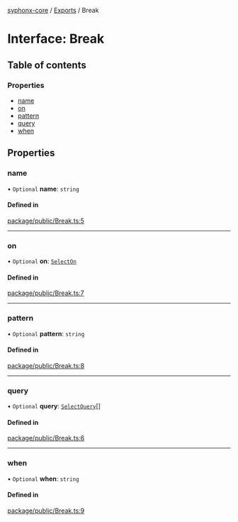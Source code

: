 [syphonx-core](../README.md) / [Exports](../modules.md) / Break

# Interface: Break

## Table of contents

### Properties

- [name](Break.md#name)
- [on](Break.md#on)
- [pattern](Break.md#pattern)
- [query](Break.md#query)
- [when](Break.md#when)

## Properties

### name

• `Optional` **name**: `string`

#### Defined in

[package/public/Break.ts:5](https://github.com/dtempx/syphonx-core/blob/6c56ba7/package/public/Break.ts#L5)

___

### on

• `Optional` **on**: [`SelectOn`](../modules.md#selecton)

#### Defined in

[package/public/Break.ts:7](https://github.com/dtempx/syphonx-core/blob/6c56ba7/package/public/Break.ts#L7)

___

### pattern

• `Optional` **pattern**: `string`

#### Defined in

[package/public/Break.ts:8](https://github.com/dtempx/syphonx-core/blob/6c56ba7/package/public/Break.ts#L8)

___

### query

• `Optional` **query**: [`SelectQuery`](../modules.md#selectquery)[]

#### Defined in

[package/public/Break.ts:6](https://github.com/dtempx/syphonx-core/blob/6c56ba7/package/public/Break.ts#L6)

___

### when

• `Optional` **when**: `string`

#### Defined in

[package/public/Break.ts:9](https://github.com/dtempx/syphonx-core/blob/6c56ba7/package/public/Break.ts#L9)
